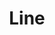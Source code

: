 ---
ee_id: '4340'
site: '1'
type: '2'
long_id: 2016-009 Line
url: 2016-009-line
title: Line
year: '2016'
medium: Pencil on paper (produced with Mutoh XP-300 Series printer)
commission:
dims: 36 x 72 in
pitch:
ps:
live_url:
related:
youtube:
imgs: line-2016-009-full-database-Team.jpg
subheading:
display_year: '2016'
download:
add_credit:
add_credits:
related_code:
layout: things-i-made
---